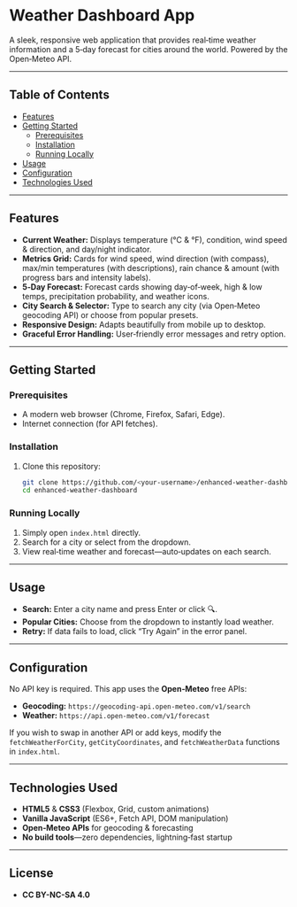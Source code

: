 # Weather Dashboard App

A sleek, responsive web application that provides real‑time weather information and a 5‑day forecast for cities around the world. Powered by the Open‑Meteo API.

---

## Table of Contents

- [Features](#features)  
- [Getting Started](#getting-started)  
  - [Prerequisites](#prerequisites)  
  - [Installation](#installation)  
  - [Running Locally](#running-locally)  
- [Usage](#usage)  
- [Configuration](#configuration)   
- [Technologies Used](#technologies-used)  

---

## Features

- **Current Weather:** Displays temperature (°C & °F), condition, wind speed & direction, and day/night indicator.  
- **Metrics Grid:** Cards for wind speed, wind direction (with compass), max/min temperatures (with descriptions), rain chance & amount (with progress bars and intensity labels).  
- **5‑Day Forecast:** Forecast cards showing day‑of‑week, high & low temps, precipitation probability, and weather icons.  
- **City Search & Selector:** Type to search any city (via Open‑Meteo geocoding API) or choose from popular presets.  
- **Responsive Design:** Adapts beautifully from mobile up to desktop.  
- **Graceful Error Handling:** User‑friendly error messages and retry option.  

---

## Getting Started

### Prerequisites

- A modern web browser (Chrome, Firefox, Safari, Edge).  
- Internet connection (for API fetches).  

### Installation

1. Clone this repository:  
   ```bash
   git clone https://github.com/<your-username>/enhanced-weather-dashboard.git
   cd enhanced-weather-dashboard
   ```

### Running Locally

1. Simply open `index.html` directly.  
2. Search for a city or select from the dropdown.  
3. View real‑time weather and forecast—auto‑updates on each search.  

---

## Usage

- **Search:** Enter a city name and press Enter or click 🔍.  
- **Popular Cities:** Choose from the dropdown to instantly load weather.  
- **Retry:** If data fails to load, click “Try Again” in the error panel.  

---

## Configuration

No API key is required. This app uses the **Open‑Meteo** free APIs:

- **Geocoding:** `https://geocoding-api.open-meteo.com/v1/search`  
- **Weather:** `https://api.open-meteo.com/v1/forecast`  

If you wish to swap in another API or add keys, modify the `fetchWeatherForCity`, `getCityCoordinates`, and `fetchWeatherData` functions in `index.html`.

---

## Technologies Used

- **HTML5** & **CSS3** (Flexbox, Grid, custom animations)  
- **Vanilla JavaScript** (ES6+, Fetch API, DOM manipulation)  
- **Open‑Meteo APIs** for geocoding & forecasting  
- **No build tools**—zero dependencies, lightning‑fast startup  

---

## License

- **CC BY-NC-SA 4.0**
